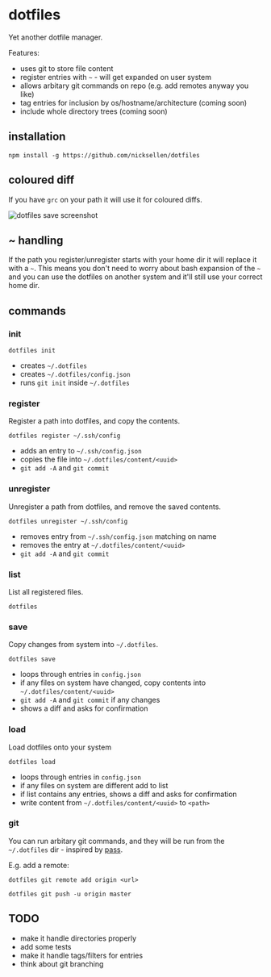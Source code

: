 # dotfiles

Yet another dotfile manager.

Features:

* uses git to store file content
* register entries with `~` - will get expanded on user system
* allows arbitary git commands on repo (e.g. add remotes anyway you like)
* tag entries for inclusion by os/hostname/architecture (coming soon)
* include whole directory trees (coming soon)

## installation

````
npm install -g https://github.com/nicksellen/dotfiles
````

## coloured diff

If you have `grc` on your path it will use it for coloured diffs.

![dotfiles save screenshot](http://nicksellen.co.uk/upld/dotfiles.save.png)

## ~ handling

If the path you register/unregister starts with your home dir it will replace it with a `~`. This means you don't need to worry about bash expansion of the `~` and you can use the dotfiles on another system and it'll still use your correct home dir.

## commands

### init

````
dotfiles init
````

* creates `~/.dotfiles`
* creates `~/.dotfiles/config.json`
* runs `git init` inside `~/.dotfiles`

### register

Register a path into dotfiles, and copy the contents.

````
dotfiles register ~/.ssh/config
````

* adds an entry to `~/.ssh/config.json`
* copies the file into `~/.dotfiles/content/<uuid>`
* `git add -A` and `git commit`

### unregister

Unregister a path from dotfiles, and remove the saved contents.

````
dotfiles unregister ~/.ssh/config
````

* removes entry from `~/.ssh/config.json` matching on name
* removes the entry at `~/.dotfiles/content/<uuid>`
* `git add -A` and `git commit`

### list

List all registered files.

````
dotfiles
````

### save

Copy changes from system into `~/.dotfiles`.

````
dotfiles save
````

* loops through entries in `config.json`
* if any files on system have changed, copy contents into `~/.dotfiles/content/<uuid>`
* `git add -A` and `git commit` if any changes
* shows a diff and asks for confirmation

### load

Load dotfiles onto your system

````
dotfiles load
````

* loops through entries in `config.json`
* if any files on system are different add to list
* if list contains any entries, shows a diff and asks for confirmation
* write content from `~/.dotfiles/content/<uuid>` to `<path>`

### git

You can run arbitary git commands, and they will be run from the `~/.dotfiles` dir - inspired by [pass](http://www.passwordstore.org/). 

E.g. add a remote:

````
dotfiles git remote add origin <url>
````

````
dotfiles git push -u origin master
````

## TODO

* make it handle directories properly
* add some tests
* make it handle tags/filters for entries
* think about git branching